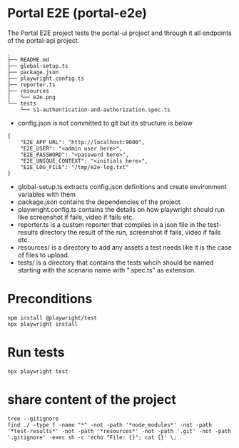 # Portal E2E (portal-e2e)
The Portal E2E project tests the portal-ui project and through it all endpoints of the portal-api project.
```
.
├── README.md
├── global-setup.ts
├── package.json
├── playwright.config.ts
├── reporter.ts
├── resources
│   └── e2e.png
└── tests
    └── s1-authentication-and-authorization.spec.ts
```

- config.json is not committed to git but its structure is below
```
{
    "E2E_APP_URL": "http://localhost:9000",
    "E2E_USER": "<admin user here>",
    "E2E_PASSWORD": "<password here>",
    "E2E_UNIQUE_CONTEXT": "<initials here>",
    "E2E_LOG_FILE": "/tmp/e2e-log.txt"
}
```
- global-setup.ts extracts config.json definitions and create environment variables with them
- package.json contains the dependencies of the project
- playwright.config.ts contains the details on how playwright should run like screenshot if fails, video if fails etc.
- reporter.ts is a custom reporter that compiles in a json file in the test-results directory the result of the run, screenshot if fails, video if fails etc.
- resources/ is a directory to add any assets a test needs like it is the case of files to upload.
- tests/ is a directory that contains the tests whcih should be named starting with the scenario name with ".spec.ts" as extension.
 
# Preconditions
```
npm install @playwright/test
npx playwright install
```

# Run tests
```
npx playwright test 
```

# share content of the project
```
tree --gitignore
find ./ -type f -name "*" -not -path '*node_modules*' -not -path '*test-results*' -not -path '*resources*' -not -path '.git' -not -path '.gitignore' -exec sh -c 'echo "File: {}"; cat {}' \;
```
